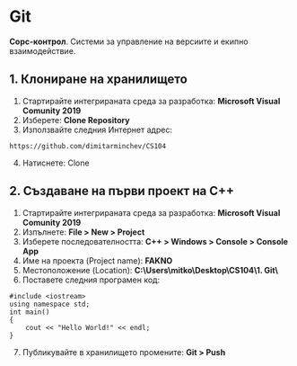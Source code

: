 # Git
**Сорс-контрол**. Системи за управление на версиите и екипно взаимодействие.

## 1. Клониране на хранилището
1. Стартирайте интегрираната среда за разработка: **Microsoft Visual Comunity 2019**
2. Изберете: **Clone Repository**
3. Използвайте следния Интернет адрес:
```
https://github.com/dimitarminchev/CS104
```
4. Натиснете: Clone

## 2. Създаване на първи проект на C++
1. Стартирайте интегрираната среда за разработка: **Microsoft Visual Comunity 2019**
2. Изпълнете: **File > New > Project**
3. Изберете последователността: **C++ > Windows > Console > Console App**
4. Име на проекта (Project name): **FAKNO**
5. Мeстоположение (Location): **C:\\Users\\mitko\\Desktop\\CS104\\1. Git\\**
6. Поставете следния програмен код:
```
#include <iostream>
using namespace std;
int main()
{
    cout << "Hello World!" << endl;
}
```
7. Публикувайте в хранилището промените: **Git > Push**
